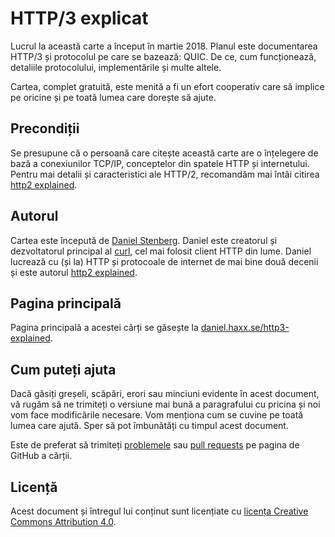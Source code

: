 # HTTP/3 explicat

Lucrul la această carte a început în martie 2018. Planul este documentarea 
HTTP/3 și protocolul pe care se bazează: QUIC. De ce, cum funcționează, 
detaliile protocolului, implementările și multe altele.

Cartea, complet gratuită, este menită a fi un efort cooperativ care să implice
pe oricine și pe toată lumea care dorește să ajute.

## Precondiții

Se presupune că o persoană care citește această carte are o înțelegere de bază
a conexiunilor TCP/IP, conceptelor din spatele HTTP și internetului. Pentru mai
detalii și caracteristici ale HTTP/2, recomandăm mai întâi citirea [http2
explained](https://daniel.haxx.se/http2/).

## Autorul

Cartea este începută de [Daniel Stenberg](https://daniel.haxx.se/). 
Daniel este creatorul și dezvoltatorul principal al 
[curl](https://curl.haxx.se/), cel mai folosit client HTTP din lume. Daniel 
lucrează cu (și la) HTTP și protocoale de internet de mai bine două decenii și 
este autorul [http2 explained](https://daniel.haxx.se/http2/).

## Pagina principală

Pagina principală a acestei cărți se găsește la
[daniel.haxx.se/http3-explained](https://daniel.haxx.se/http3-explained).

## Cum puteți ajuta

Dacă găsiți greșeli, scăpări, erori sau minciuni evidente în acest document,
vă rugăm să ne trimiteți o versiune mai bună a paragrafului cu pricina și noi
vom face modificările necesare. Vom menționa cum se cuvine pe toată lumea care
ajută. Sper să pot îmbunătăți cu timpul acest document.

Este de preferat să trimiteți 
[problemele](https://github.com/bagder/http3-explained/issues)
sau [pull requests](https://github.com/bagder/http3-explained/pulls) pe pagina
de GitHub a cărții.

## Licență

Acest document și întregul lui conținut sunt licențiate cu [licența Creative 
Commons Attribution 4.0](https://creativecommons.org/licenses/by/4.0/).
